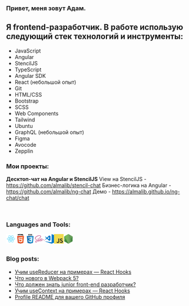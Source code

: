 ### Привет, меня зовут Адам. 


## Я frontend-разработчик. В работе использую следующий стек технологий и инструменты:
- JavaScript
- Angular
- StencilJS
- TypeScript
- Angular SDK
- React (небольшой опыт)
- Git
- HTML/CSS
- Bootstrap
- SCSS
- Web Components
- Tailwind
- Ubuntu
- GraphQL (небольшой опыт)
- Figma
- Avocode
- Zepplin

### Мои проекты:

**Десктоп-чат на Angular и StencilJS**
View на StencilJS - https://github.com/almalib/stencil-chat
Бизнес-логика на Angular - https://github.com/almalib/ng-chat
Демо - https://almalib.github.io/ng-chat/chat

<br />

### Languages and Tools:

<img align="left" alt="React" width="26px" src="https://raw.githubusercontent.com/github/explore/80688e429a7d4ef2fca1e82350fe8e3517d3494d/topics/react/react.png" />
<img align="left" alt="HTML5" width="26px" src="https://raw.githubusercontent.com/github/explore/80688e429a7d4ef2fca1e82350fe8e3517d3494d/topics/html/html.png" />
<img align="left" alt="CSS3" width="26px" src="https://raw.githubusercontent.com/github/explore/80688e429a7d4ef2fca1e82350fe8e3517d3494d/topics/css/css.png" />
<img align="left" alt="Sass" width="26px" src="https://raw.githubusercontent.com/github/explore/80688e429a7d4ef2fca1e82350fe8e3517d3494d/topics/sass/sass.png" />
<img align="left" alt="Visual Studio Code" width="26px" src="https://raw.githubusercontent.com/github/explore/80688e429a7d4ef2fca1e82350fe8e3517d3494d/topics/visual-studio-code/visual-studio-code.png" />
<img align="left" alt="JavaScript" width="26px" src="https://raw.githubusercontent.com/github/explore/80688e429a7d4ef2fca1e82350fe8e3517d3494d/topics/javascript/javascript.png" />
<img align="left" alt="Node.js" width="26px" src="https://raw.githubusercontent.com/github/explore/80688e429a7d4ef2fca1e82350fe8e3517d3494d/topics/nodejs/nodejs.png" />


<br />
<br />

### Blog posts:
<!-- BLOG-POST-LIST:START -->
- [Учим useReducer на примерах — React Hooks](https://webtricks-master.ru/react-hooks/uchim-usereducer-na-primerah-react-hooks/)
- [Что нового в Webpack 5?](https://webtricks-master.ru/novosti-it/chto-novogo-v-webpack-5/)
- [Что должен знать junior front-end разработчик?](https://webtricks-master.ru/beginners/chto-dolzhen-znat-junior-frontend-razrabotchik/)
- [Учим useContext на примерах — React Hooks](https://webtricks-master.ru/react-hooks/uchim-usecontext-na-primerah/)
- [Profile README для вашего GitHub профиля](https://webtricks-master.ru/frontend/profile-readme-dlya-vashego-github-profilya/)
<!-- BLOG-POST-LIST:END -->



